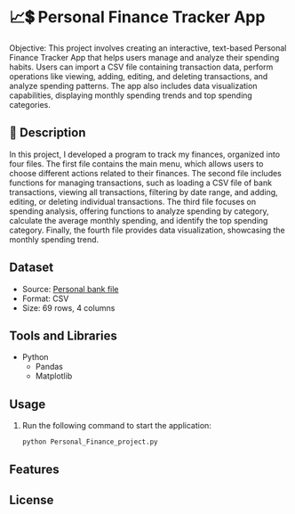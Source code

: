 # 📈💲 Personal Finance Tracker App

Objective: This project involves creating an interactive, text-based Personal Finance Tracker App that helps users manage and analyze their spending habits. Users can import a CSV file containing transaction data, perform operations like viewing, adding, editing, and deleting transactions, and analyze spending patterns. The app also includes data visualization capabilities, displaying monthly spending trends and top spending categories.

## 📑 Description
In this project, I developed a program to track my finances, organized into four files. The first file contains the main menu, which allows users to choose different actions related to their finances. The second file includes functions for managing transactions, such as loading a CSV file of bank transactions, viewing all transactions, filtering by date range, and adding, editing, or deleting individual transactions. The third file focuses on spending analysis, offering functions to analyze spending by category, calculate the average monthly spending, and identify the top spending category. Finally, the fourth file provides data visualization, showcasing the monthly spending trend.

## Dataset

- Source: [Personal bank file](Student_Banking_Advantage_Plan_.csv)
- Format: CSV
- Size: 69 rows, 4 columns

## Tools and Libraries
- Python
  - Pandas
  - Matplotlib

## Usage
  1. Run the following command to start the application:
      ```bash
      python Personal_Finance_project.py
     
## Features

## License


